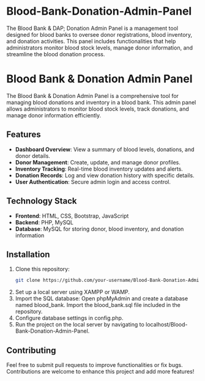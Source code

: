 # Blood-Bank-Donation-Admin-Panel
The Blood Bank & DAP; Donation Admin Panel is a management tool designed for blood banks to oversee donor registrations, blood inventory, and donation activities. This panel includes functionalities that help administrators monitor blood stock levels, manage donor information, and streamline the blood donation process.

# Blood Bank & Donation Admin Panel

The Blood Bank & Donation Admin Panel is a comprehensive tool for managing blood donations and inventory in a blood bank. This admin panel allows administrators to monitor blood stock levels, track donations, and manage donor information efficiently.

## Features
- **Dashboard Overview**: View a summary of blood levels, donations, and donor details.
- **Donor Management**: Create, update, and manage donor profiles.
- **Inventory Tracking**: Real-time blood inventory updates and alerts.
- **Donation Records**: Log and view donation history with specific details.
- **User Authentication**: Secure admin login and access control.

## Technology Stack
- **Frontend**: HTML, CSS, Bootstrap, JavaScript
- **Backend**: PHP, MySQL
- **Database**: MySQL for storing donor, blood inventory, and donation information

## Installation
1. Clone this repository:
   ```bash
   git clone https://github.com/your-username/Blood-Bank-Donation-Admin-Panel.git
2. Set up a local server using XAMPP or WAMP.
3. Import the SQL database:
   Open phpMyAdmin and create a database named blood_bank.
   Import the blood_bank.sql file included in the repository.
4. Configure database settings in config.php.
5. Run the project on the local server by navigating to localhost/Blood-Bank-Donation-Admin-Panel.

## Contributing
Feel free to submit pull requests to improve functionalities or fix bugs. Contributions are welcome to enhance this project and add more features!



